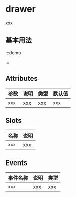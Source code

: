 # drawer

xxx

## 基本用法

:::demo



:::

## Attributes

| 参数  | 说明 | 类型 | 默认值 | 
| ----- | ---- | ---- | ------ | 
| `xxx` | xxx  | xxx  | `xxx`  | 

## Slots

| 名称  | 说明 |
| ----- | ---- |
| `xxx` | xxx  |

## Events

| 事件名称 | 说明 | 类型 |
| -------- | ---- | -------- |
| `xxx`    | xxx  | xxx      |
